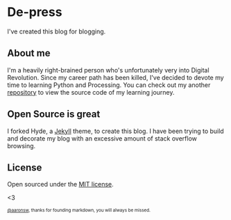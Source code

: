 # De-press

I've created this blog for blogging.

## About me

I'm a heavily right-brained person who's unfortunately very into Digital Revolution. Since my career path has been killed, I've decided to devote my time to learning Python and Processing. You can check out my another [repository](https://github.com/stayteef/learningpython) to view the source code of my learning journey. 

## Open Source is great

I forked Hyde, a [Jekyll](http://jekyllrb.com) theme, to create this blog. I have been trying to build and decorate my blog with an excessive amount of stack overflow browsing. 

## License

Open sourced under the [MIT license](LICENSE.md).

<3

 <font size="1"> [@aaronsw](https://github.com/aaronsw), thanks for founding markdown, you will always be missed.</font> 
